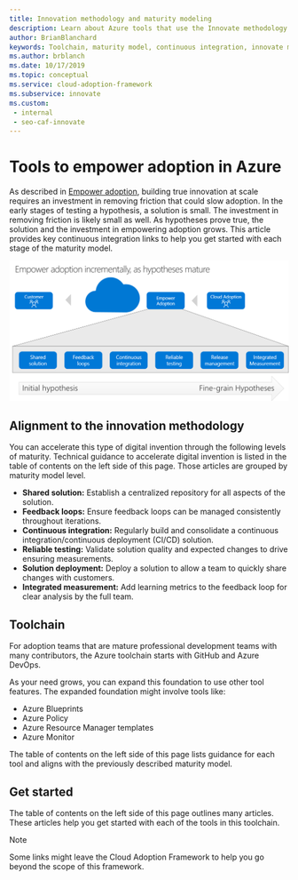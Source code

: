 ```yaml
---
title: Innovation methodology and maturity modeling
description: Learn about Azure tools that use the Innovate methodology to remove friction and empower adoption incrementally as hypotheses mature through the maturity model.
author: BrianBlanchard
keywords: Toolchain, maturity model, continuous integration, innovate methodology
ms.author: brblanch
ms.date: 10/17/2019
ms.topic: conceptual
ms.service: cloud-adoption-framework
ms.subservice: innovate
ms.custom: 
 - internal
 - seo-caf-innovate
---
```


# Tools to empower adoption in Azure

As described in [Empower adoption](../considerations/ci-cd.md), building true innovation at scale requires an investment in removing friction that could slow adoption. In the early stages of testing a hypothesis, a solution is small. The investment in removing friction is likely small as well. As hypotheses prove true, the solution and the investment in empowering adoption grows. This article provides key continuous integration links to help you get started with each stage of the maturity model.

![Diagram that shows the Cloud Adoption Framework approach to empower adoption.](../../_images/innovate/empower-adoption-maturity.png)

## Alignment to the innovation methodology

You can accelerate this type of digital invention through the following levels of maturity. Technical guidance to accelerate digital invention is listed in the table of contents on the left side of this page. Those articles are grouped by maturity model level.

- **Shared solution:** Establish a centralized repository for all aspects of the solution.
- **Feedback loops:** Ensure feedback loops can be managed consistently throughout iterations.
- **Continuous integration:** Regularly build and consolidate a continuous integration/continuous deployment (CI/CD) solution.
- **Reliable testing:** Validate solution quality and expected changes to drive ensuring measurements.
- **Solution deployment:** Deploy a solution to allow a team to quickly share changes with customers.
- **Integrated measurement:** Add learning metrics to the feedback loop for clear analysis by the full team.

## Toolchain

For adoption teams that are mature professional development teams with many contributors, the Azure toolchain starts with GitHub and Azure DevOps.

As your need grows, you can expand this foundation to use other tool features. The expanded foundation might involve tools like:

- Azure Blueprints
- Azure Policy
- Azure Resource Manager templates
- Azure Monitor

The table of contents on the left side of this page lists guidance for each tool and aligns with the previously described maturity model.

## Get started

The table of contents on the left side of this page outlines many articles. These articles help you get started with each of the tools in this toolchain.

> [!NOTE]
> Some links might leave the Cloud Adoption Framework to help you go beyond the scope of this framework.
